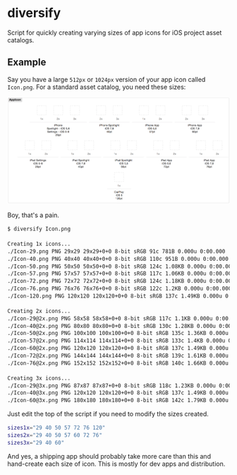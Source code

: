 # diversify

Script for quickly creating varying sizes of app icons for iOS project asset catalogs. 

## Example

Say you have a large `512px` or `1024px` version of your app icon called `Icon.png`. For a standard asset catalog, you need these sizes: 

![](./example.png)

Boy, that's a pain. 

```bash
$ diversify Icon.png

Creating 1x icons...
./Icon-29.png PNG 29x29 29x29+0+0 8-bit sRGB 91c 781B 0.000u 0:00.000
./Icon-40.png PNG 40x40 40x40+0+0 8-bit sRGB 110c 951B 0.000u 0:00.000
./Icon-50.png PNG 50x50 50x50+0+0 8-bit sRGB 124c 1.08KB 0.000u 0:00.000
./Icon-57.png PNG 57x57 57x57+0+0 8-bit sRGB 117c 1.06KB 0.000u 0:00.000
./Icon-72.png PNG 72x72 72x72+0+0 8-bit sRGB 124c 1.18KB 0.000u 0:00.000
./Icon-76.png PNG 76x76 76x76+0+0 8-bit sRGB 122c 1.2KB 0.000u 0:00.000
./Icon-120.png PNG 120x120 120x120+0+0 8-bit sRGB 137c 1.49KB 0.000u 0:00.000

Creating 2x icons...
./Icon-29@2x.png PNG 58x58 58x58+0+0 8-bit sRGB 117c 1.1KB 0.000u 0:00.000
./Icon-40@2x.png PNG 80x80 80x80+0+0 8-bit sRGB 130c 1.28KB 0.000u 0:00.000
./Icon-50@2x.png PNG 100x100 100x100+0+0 8-bit sRGB 135c 1.36KB 0.000u 0:00.000
./Icon-57@2x.png PNG 114x114 114x114+0+0 8-bit sRGB 133c 1.4KB 0.000u 0:00.000
./Icon-60@2x.png PNG 120x120 120x120+0+0 8-bit sRGB 137c 1.49KB 0.000u 0:00.000
./Icon-72@2x.png PNG 144x144 144x144+0+0 8-bit sRGB 139c 1.61KB 0.000u 0:00.000
./Icon-76@2x.png PNG 152x152 152x152+0+0 8-bit sRGB 140c 1.66KB 0.000u 0:00.000

Creating 3x icons...
./Icon-29@3x.png PNG 87x87 87x87+0+0 8-bit sRGB 118c 1.23KB 0.000u 0:00.000
./Icon-40@3x.png PNG 120x120 120x120+0+0 8-bit sRGB 137c 1.49KB 0.000u 0:00.000
./Icon-60@3x.png PNG 180x180 180x180+0+0 8-bit sRGB 142c 1.79KB 0.000u 0:00.000
```

Just edit the top of the script if you need to modify the sizes created. 

```bash
sizes1x="29 40 50 57 72 76 120"
sizes2x="29 40 50 57 60 72 76"
sizes3x="29 40 60"
```

And yes, a shipping app should probably take more care than this and hand-create each size of icon. This is mostly for dev apps and distribution. 
